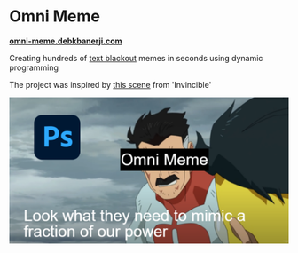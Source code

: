 # Omni Meme

[**omni-meme.debkbanerji.com**](https://omni-meme.debkbanerji.com)

Creating hundreds of [text blackout](https://knowyourmeme.com/memes/text-blackout) memes in seconds using dynamic programming

The project was inspired by [this scene](https://youtu.be/kcIfs7QAbVg?t=84) from 'Invincible'

![Photoshop Meme](app/assets/png/photoshop-meme.png)
